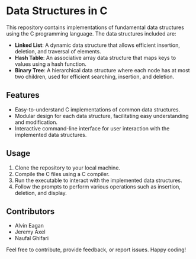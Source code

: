 # Data Structures in C

This repository contains implementations of fundamental data structures using the C programming language. The data structures included are:

- **Linked List**: A dynamic data structure that allows efficient insertion, deletion, and traversal of elements.
- **Hash Table**: An associative array data structure that maps keys to values using a hash function.
- **Binary Tree**: A hierarchical data structure where each node has at most two children, used for efficient searching, insertion, and deletion.

## Features

- Easy-to-understand C implementations of common data structures.
- Modular design for each data structure, facilitating easy understanding and modification.
- Interactive command-line interface for user interaction with the implemented data structures.

## Usage

1. Clone the repository to your local machine.
2. Compile the C files using a C compiler.
3. Run the executable to interact with the implemented data structures.
4. Follow the prompts to perform various operations such as insertion, deletion, and display.

## Contributors

- Alvin Eagan 
- Jeremy Axel 
- Naufal Ghifari 

Feel free to contribute, provide feedback, or report issues. Happy coding!
